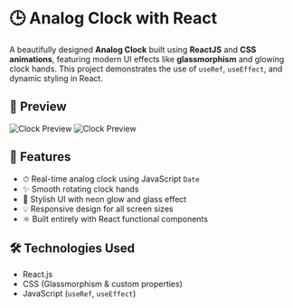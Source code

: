 # 🕒 Analog Clock with React

A beautifully designed **Analog Clock** built using **ReactJS** and **CSS animations**, featuring modern UI effects like **glassmorphism** and glowing clock hands. This project demonstrates the use of `useRef`, `useEffect`, and dynamic styling in React.

## 📸 Preview

![Clock Preview]()
![Clock Preview](./https://github.com/anishrajpoot/Analog_clock_Project-4/blob/fda1234c03368a0230e6f6841d650123d5248172/Project-4/src/assets/Screenshot%202025-06-12%20184951.png)

## 🔧 Features

- ⏱ Real-time analog clock using JavaScript `Date`
- ✨ Smooth rotating clock hands
- 🌈 Stylish UI with neon glow and glass effect
- 💡 Responsive design for all screen sizes
- ⚛️ Built entirely with React functional components

## 🛠 Technologies Used

- React.js
- CSS (Glassmorphism & custom properties)
- JavaScript (`useRef`, `useEffect`)




